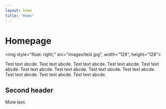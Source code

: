 ```yaml
---
layout: home
title: "Home"
---
```

# Homepage

<!-- <img align="left" src="images/test.jpg" /> -->
<img style="float: right;" src="images/test.jpg", width="128", height="128">

Test text abcde.
Test text abcde.
Test text abcde.
Test text abcde.
Test text abcde.
Test text abcde.
Test text abcde.
Test text abcde.
Test text abcde.
Test text abcde.
Test text abcde.
Test text abcde.


## Second header
More text.